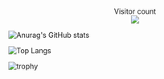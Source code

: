 ### 

<p align="center"> 
  Visitor count<br>
  <img src="https://profile-counter.glitch.me/E-taku/count.svg" />
</p>

<!--
![](https://img.shields.io/badge/-Vim-000000.svg?logo=vim&style=flat)
![](https://img.shields.io/badge/-Neovim-000000.svg?logo=Neovim&style=flat)
![](https://img.shields.io/badge/-tmux-000000.svg?logo=tmux&style=flat)
-->

![Anurag's GitHub stats](https://github-readme-stats.vercel.app/api?username=E-taku&count_private=true&show_icons=true&theme=radical)

![Top Langs](https://github-readme-stats.vercel.app/api/top-langs/?username=E-taku&count_private=true&theme=onedark&layout=compact)

![trophy](https://github-profile-trophy.vercel.app/?username=E-taku&row=1&column=8&theme=algolia)
<!--
![AtCoder Trophies](https://atcoder-trophies.vercel.app/api/v1/atcoder?username=E_taku&theme=radical)
-->
<!--
**E-taku/E-taku** is a ✨ _special_ ✨ repository because its `README.md` (this file) appears on your GitHub profile.

Here are some ideas to get you started:

- 🔭 I’m currently working on ...
- 🌱 I’m currently learning ...
- 👯 I’m looking to collaborate on ...
- 🤔 I’m looking for help with ...
- 💬 Ask me about ...
- 📫 How to reach me: ...
- 😄 Pronouns: ...
- ⚡ Fun fact: ...
-->
